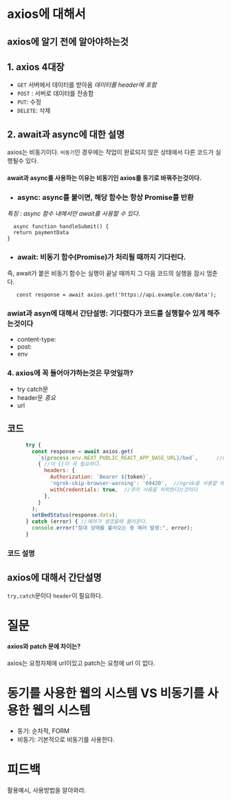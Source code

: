 # axios에 대해서 


## axios에 알기 전에 알아야하는것


## 1. axios 4대장 

+ `GET` 서버에서 데이터를 받아옴 *데이터를 header에 포함*
+ `POST` : 서버로 데이터를 전송함
+ `PUT`: 수정 
+ `DELETE`: 삭제

## 2. await과 async에 대한 설명

axios는 비동기이다. `비동기`인 경우에는 작업이 완료되지 않은 상태에서 다른 코드가 실행될수 있다.

#### await과 async를 사용하는 이유는  비동기인 axios를 동기로 바꿔주는것이다.


+ ### async: async를 붙이면, 해당 함수는 항상 Promise를 반환

*특징 : async 함수 내에서만 await를 사용할 수 있다.*

      async function handleSubmit() {
	  return paymentData
    }


+ ### await: 비동기 함수(Promise)가 처리될 때까지 기다린다.
즉, await가 붙은 비동기 함수는 실행이 끝날 때까지 그 다음 코드의 실행을 잠시 멈춘다.

       const response = await axios.get('https://api.example.com/data');


### awiat과 asyn에 대해서 간단설명: 기다렸다가 코드를 실행할수 있게 해주는것이다

+ content-type: 
+ post:
+ env

### 4. axios에 꼭 들어아갸하는것은 무엇일까?

+ try catch문
+ header문 *중요*
+ url



## 코드

```javascript
      try {               
        const response = await axios.get(
          `${process.env.NEXT_PUBLIC_REACT_APP_BASE_URL}/bed`,      //url이다
          { //이 {}이 꼭 필요하다.
            headers: {
              Authorization: `Bearer ${token}`,
              'ngrok-skip-browser-warning': '69420',  //ngrok을 사용할 때 나오는 경고 페이지를 우회하는 헤더
              withCredentials: true,  //쿠키 사용을 허락한다는것이다
            },
          }
        );
        setBedStatus(response.data);
      } catch (error) { //에러가 생겼을때 불러온다.
        console.error("침대 상태를 불러오는 중 에러 발생:", error);
      }

```


### 코드 설명



## axios에 대해서 간단설명

`try,catch`문이다
`header`이 필요하다.



# 질문

#### axios와 patch 문에 차이는?

axios는 요청자체에 url이있고
patch는 요청에 url 이 없다.

# 동기를 사용한 웹의 시스템 VS 비동기를 사용한 웹의 시스템

+ 동기: 순차적, FORM 
+ 비동기: 기본적으로 비동기를 사용한다. 



# 피드백
활용예시, 사용방법을 알아와라.
